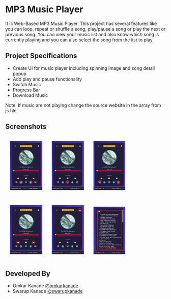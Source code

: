 # MP3 Music Player
It is Web-Based MP3 Music Player. This project has several features like you can loop, repeat or shuffle a song, play/pause a song or play the next or previous song. You can view your music list and also know which song is currently playing and you can also select the song from the list to play.

## Project Specifications
- Create UI for music player including spinning image and song detail popup
- Add play and pause functionality
- Switch Music
- Progress Bar
- Download Music

Note: If music are not playing change the source website in the array from js file.

## Screenshots
<img src="Screenshots/1.jpg" alt="Screenshot" style="padding:15px; width:20%; height:20%"/><img src="Screenshots/2.jpg" alt="Screenshot" style="padding:15px; width:20%; height:20%"/><img src="Screenshots/3.jpg" alt="Screenshot" style="padding:15px; width:20%; height:20%"/>

<img src="Screenshots/4.jpg" alt="Screenshot" style="padding:15px; width:20%; height:20%"/><img src="Screenshots/5.jpg" alt="Screenshot" style="padding:15px; width:20%; height:20%"/><img src="Screenshots/6.jpg" alt="Screenshot" style="padding:15px; width:20%; height:20%"/>

## Developed By
- Omkar Kanade [@omkarkanade](https://www.github.com/omkarkanade)
- Swarup Kanade [@swarupkanade](https://www.github.com/swarupkanade)
